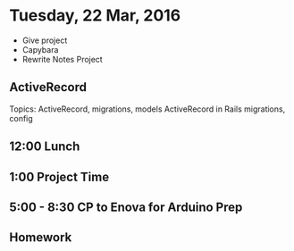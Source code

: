Tuesday, 22 Mar, 2016
=====================

* Give project
* Capybara
* Rewrite Notes Project

ActiveRecord
------------

Topics: ActiveRecord, migrations, models ActiveRecord in Rails migrations, config


12:00 Lunch
-----------

1:00 Project Time
-----------------

5:00 - 8:30 CP to Enova for Arduino Prep
----------------------------------------


Homework
--------
